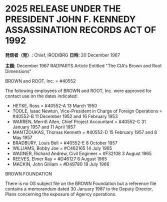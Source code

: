# 2025 RELEASE UNDER THE PRESIDENT JOHN F. KENNEDY ASSASSINATION RECORDS ACT OF 1992

**発信者（発）:** Chief, IROD/BRG
**日時:** 20 December 1967

**主題:** December 1967 RADPARTS Article Entitled "The CIA's Brown and Root Dimensions"

BROWN and ROOT, Inc. = #40552

The following employees of BROWN and ROOT, Inc. were approved for contact use on the dates indicated:

- HETKE, Ross = #40552-A 13 March 1950
- TOOLE, Isaac Newton, Vice-President in Charge of Foreign Operations = #40552-B 11 December 1952 and 16 February 1953
- WARREN, Merritt Allen, Chief Project Accountant = #40552-C 31 January 1957 and 11 April 1957
- MANTZOUKAS, Thomas Kenneth = #40552-D 15 February 1957 and 8 May 1957
- BRADBURY, Louis Bell = #40552-E 8 October 1957
- WILLIAMS, Bobby Joe = #C462165 14 July 1965
- WAGNER, Richard Andrew, Civil Engineer = #F32108 3 August 1965
- REEVES, Elmer Ray = #D46127 6 August 1965
- MACKIN, John Gilliam = #D49780 19 July 1966

BROWN FOUNDATION

There is no OS subject file on the BROWN Foundation but a reference file contains a memorandum dated 30 January 1967 to the Deputy Director, Plans concerning the exposure of Agency operations.